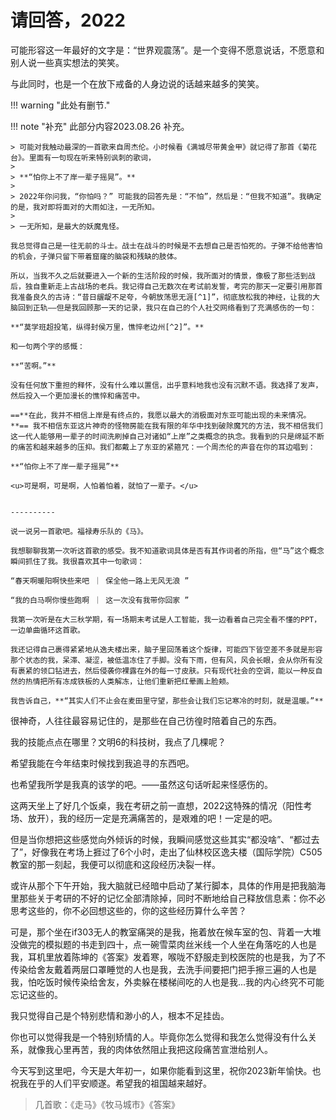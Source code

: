 # 请回答，2022

可能形容这一年最好的文字是：“世界观震荡”。是一个变得不愿意说话，不愿意和别人说一些真实想法的笑笑。

与此同时，也是一个在放下戒备的人身边说的话越来越多的笑笑。

!!! warning "此处有删节."

!!! note "补充"
    此部分内容2023.08.26 补充。

    > 可能对我触动最深的一首歌来自周杰伦。小时候看《满城尽带黄金甲》就记得了那首《菊花台》。里面有一句现在听来特别讽刺的歌词，
    >
    > **“怕你上不了岸一辈子摇晃”。**
    >
    > 2022年你问我，“你怕吗？” 可能我的回答先是：“不怕”，然后是：“但我不知道”。我确定的是，我对即将面对的大雨如注，一无所知。
    > 
    > 一无所知，是最大的妖魔鬼怪。

    我总觉得自己是一往无前的斗士。战士在战斗的时候是不去想自己是否怕死的。子弹不给他害怕的机会，子弹只留下带着窟窿的脑袋和残缺的肢体。

    所以，当我不久之后就要进入一个新的生活阶段的时候，我所面对的情景，像极了那些活到战后，独自重新走上古战场的老兵。我记得自己无数次在考试前发誓，考完的那天一定要引用那首我准备良久的古诗：“昔日龌龊不足夸，今朝放荡思无涯[^1]”，彻底放松我的神经，让我的大脑回到正轨——但是我回顾那一天的记录，我只在自己的个人社交网络看到了充满感伤的一句：
    
    **“莫学班超投笔，纵得封侯万里，憔悴老边州[^2]”。** 
    
    和一句两个字的感慨：

    **“苦啊。”**

    没有任何放下重担的释怀，没有什么难以置信，出乎意料地我也没有沉默不语。我选择了发声，然后投入一个更加漫长的憔悴和痛苦中。

    ==**在此，我并不相信上岸是有终点的，我愿以最大的消极面对东亚可能出现的未来情况。**== 我不相信东亚这片神奇的怪物房能在我有限的年华中找到破除魔咒的方法，我不相信我们这一代人能够用一辈子的时间洗刷掉自己对诸如“上岸”之类概念的执念。我看到的只是绵延不断的痛苦和越来越多的压抑。我们都戴上了东亚的紧箍咒：一个周杰伦的声音在你的耳边唱到：

    **“怕你上不了岸一辈子摇晃”**

    <u>可是啊，可是啊，人怕着怕着，就怕了一辈子。</u>


    ----------

    说一说另一首歌吧。福禄寿乐队的《马》。
    
    我想聊聊我第一次听这首歌的感受。我不知道歌词具体是否有其作词者的所指，但“马”这个概念瞬间抓住了我。我很喜欢其中一句歌词：

    “春天啊暖阳啊快些来吧 ｜ 保全他一路上无风无浪 ”

    “我的白马啊你慢些跑啊 ｜ 这一次没有我带你回家 ”

    我第一次听是在大三秋学期，有一场期末考试是人工智能，我一边看着自己完全看不懂的PPT，一边单曲循环这首歌。

    我还记得自己裹得紧紧地从逸夫楼出来，脑子里回荡着这个旋律，可能四下皆空差不多就是形容那个状态的我，呆滞、凝涩，被低温冻住了手脚。没有下雨，但有风，风会长眼，会从你所有没有裹紧的领口钻进去，然后侵袭你裸露在外的每一寸皮肤。只有现代社会的空调，能以一种反自然的热情把所有冻成铁板的人类解冻，让他们重新把红晕画上脸颊。

    我告诉自己，**“其实人们不止会在麦田里守望，那些会让我们忘记寒冷的时刻，就是温暖。”**

很神奇，人往往最容易记住的，是那些在自己彷徨时陪着自己的东西。

我的技能点点在哪里？文明6的科技树，我点了几棵呢？

希望我能在今年结束时候找到我追寻的东西吧。

也希望我所学是我真的该学的吧。——虽然这句话听起来怪感伤的。


这两天坐上了好几个饭桌，我在考研之前一直想，2022这特殊的情况（阳性考场、放开），我的经历一定是充满痛苦的，是艰难的吧！一定是的吧。

但是当你想把这些感觉向外倾诉的时候，我瞬间感觉这些其实“都没啥”、“都过去了”，好像我在考场上捱过了6个小时，走出了仙林校区逸夫楼（国际学院）C505教室的那一刻起，我便可以彻底和这段经历决裂一样。

或许从那个下午开始，我大脑就已经暗中启动了某行脚本，具体的作用是把我脑海里那些关于考研的不好的记忆全部清除掉，同时不断地给自己释放信息素：你不必思考这些的，你不必回想这些的，你的这些经历算什么辛苦？

可是，那个坐在if303无人的教室痛哭的是我，拖着放在候车室的包、背着一大堆没做完的模拟题的书走到四十，点一碗雪菜肉丝米线一个人坐在角落吃的人也是我，耳机里放着陈坤的《答案》发着寒，喉咙不舒服走到校医院的也是我，为了不传染给舍友戴着两层口罩睡觉的人也是我，去洗手间要把门把手擦三遍的人也是我，怕吃饭时候传染给舍友，外卖躲在楼梯间吃的人也是我...我的内心终究不可能忘记这些的。

我只觉得自己是个特别悲情和渺小的人，根本不足挂齿。

你也可以觉得我是一个特别矫情的人。毕竟你怎么觉得和我怎么觉得没有什么关系，就像我心里再苦，我的肉体依然阻止我把这段痛苦宣泄给别人。

今天写到这里吧，今天是大年初一，如果你能看到这里，祝你2023新年愉快。也祝我在乎的人们平安顺遂。希望我的祖国越来越好。

> 几首歌：《走马》《牧马城市》《答案》


[^1]: 语出唐代孟郊《[登科后](https://www.gushici.net/shici/09/16646.html)》。
[^2]: 语出宋代辛弃疾《[水调歌头·落日古城角](https://www.gushici.net/shici/22/50656.html)》。